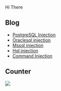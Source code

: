 Hi There 

## Blog
<!-- BLOG-POST-LIST:START -->
- [PostgreSQL Injection](https://payloadsallthethings.web.app/PostgreSQL-Injection/)
- [Oraclesql injection](https://payloadsallthethings.web.app/OracleSQL-Injection/)
- [Mssql injection](https://payloadsallthethings.web.app/MSSQL-Injection/)
- [Hql injection](https://payloadsallthethings.web.app/HQL-Injection/)
- [Command Injection](https://payloadsallthethings.web.app/Command-Injection/)
<!-- BLOG-POST-LIST:END -->

## Counter
![](https://komarev.com/ghpvc/?username=zxce3)
<!--
## Metrics
![Metrics](https://metrics.lecoq.io/zxce3)
-->

